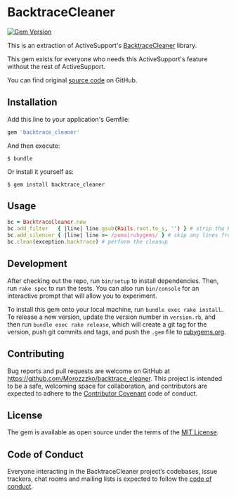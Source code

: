 # BacktraceCleaner

[![Gem Version](https://badge.fury.io/rb/backtrace_cleaner.svg)](https://badge.fury.io/rb/backtrace_cleaner)

This is an extraction of ActiveSupport's [BacktraceCleaner](https://api.rubyonrails.org/classes/ActiveSupport/BacktraceCleaner.html) library.

This gem exists for everyone who needs this ActiveSupport's feature without the rest of ActiveSupport.

You can find original [source code](https://github.com/rails/rails/blob/dd8d37881c936d22acbc244e7e3b9b3a26e441b8/activesupport/lib/active_support/backtrace_cleaner.rb) on GitHub.

## Installation

Add this line to your application's Gemfile:

```ruby
gem 'backtrace_cleaner'
```

And then execute:

    $ bundle

Or install it yourself as:

    $ gem install backtrace_cleaner

## Usage

```ruby
bc = BacktraceCleaner.new
bc.add_filter   { |line| line.gsub(Rails.root.to_s, '') } # strip the Rails.root prefix
bc.add_silencer { |line| line =~ /puma|rubygems/ } # skip any lines from puma or rubygems
bc.clean(exception.backtrace) # perform the cleanup
```

## Development

After checking out the repo, run `bin/setup` to install dependencies. Then, run `rake spec` to run the tests. You can also run `bin/console` for an interactive prompt that will allow you to experiment.

To install this gem onto your local machine, run `bundle exec rake install`. To release a new version, update the version number in `version.rb`, and then run `bundle exec rake release`, which will create a git tag for the version, push git commits and tags, and push the `.gem` file to [rubygems.org](https://rubygems.org).

## Contributing

Bug reports and pull requests are welcome on GitHub at https://github.com/Morozzzko/backtrace_cleaner. This project is intended to be a safe, welcoming space for collaboration, and contributors are expected to adhere to the [Contributor Covenant](http://contributor-covenant.org) code of conduct.

## License

The gem is available as open source under the terms of the [MIT License](https://opensource.org/licenses/MIT).

## Code of Conduct

Everyone interacting in the BacktraceCleaner project’s codebases, issue trackers, chat rooms and mailing lists is expected to follow the [code of conduct](https://github.com/[USERNAME]/backtrace_cleaner/blob/master/CODE_OF_CONDUCT.md).
